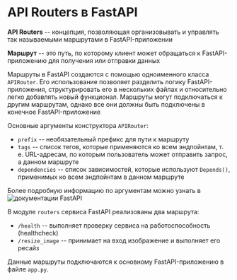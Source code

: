 # API Routers в FastAPI

**API Routers** -- концепция, позволяющая организовывать и управлять так называемыми маршрутами в FastAPI-приложении

**Маршрут** -- это путь, по которому клиент может обращаться к FastAPI-приложению для получения или отправки данных

Маршруты в FastAPI создаются с помощью одноименного класса `APIRouter`. Его использование позволяет разделить логику FastAPI-приложения, структурировать его в нескольких файлах и относительно легко добавлять новый функционал.
Маршруты могут подключаться к другим маршрутам, однако все они должны быть подключены в конечное FastAPI-приложение

Основные аргументы конструктора `APIRouter`:

* `prefix` -- необязательный префикс для пути к маршруту
* `tags` -- список тегов, которые применяются ко всем эндпойнтам, т. е. URL-адресам, по которым пользователь может отправить запрос, а данном маршруте
* `dependencies` -- список зависимостей, которые используют `Depends()`, применимых ко всем эндпойнтам в данном маршруте
  
Более подробную информацию по аргументам можно узнать в ![документации FastAPI](https://fastapi.tiangolo.com/reference/apirouter/#fastapi.APIRouter)

В модуле `routers` сервиса FastAPI реализованы два маршрута:

* `/health` -- выполняет проверку сервиса на работоспособность (healthcheck)
* `/resize_image` -- принимает на вход изображение и выполняет его ресайз

Данные маршруты подключаются к основному FastAPI-приложению в файле `app.py`.
